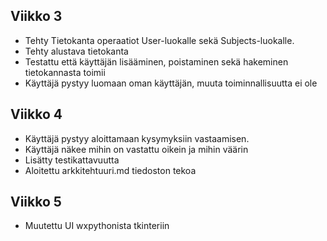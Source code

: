 ## Viikko 3

- Tehty Tietokanta operaatiot User-luokalle sekä Subjects-luokalle.
- Tehty alustava tietokanta
- Testattu että käyttäjän lisääminen, poistaminen sekä hakeminen tietokannasta toimii
- Käyttäjä pystyy luomaan oman käyttäjän, muuta toiminnallisuutta ei ole

## Viikko 4

- Käyttäjä pystyy aloittamaan kysymyksiin vastaamisen.
- Käyttäjä näkee mihin on vastattu oikein ja mihin väärin
- Lisätty testikattavuutta
- Aloitettu arkkitehtuuri.md tiedoston tekoa

## Viikko 5

- Muutettu UI wxpythonista tkinteriin
